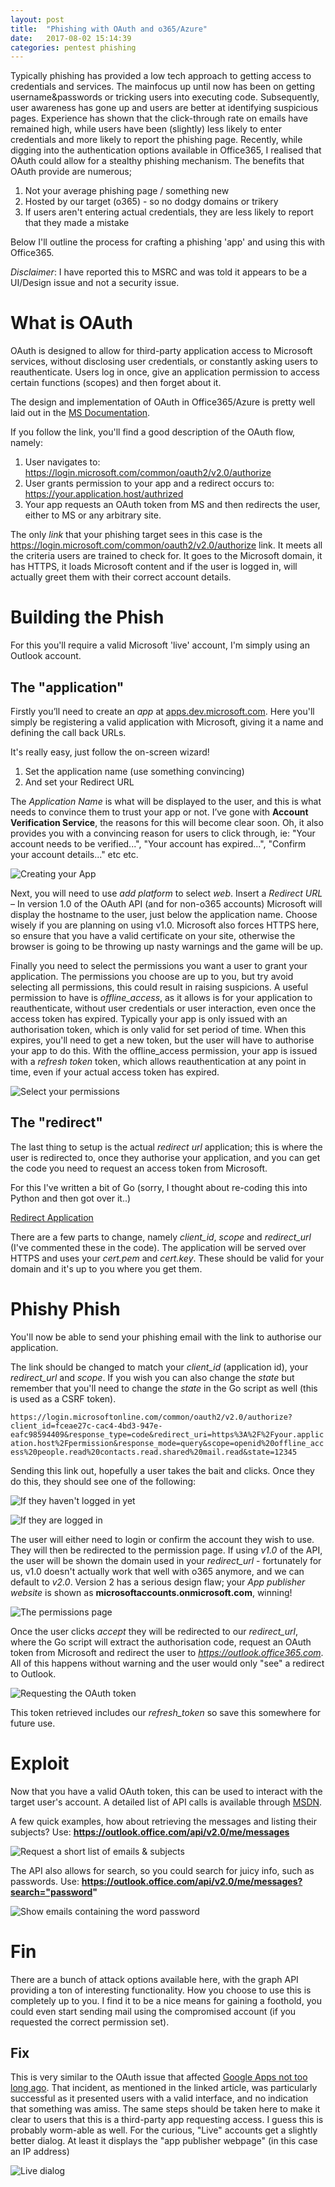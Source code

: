 ```yaml
---
layout: post
title:  "Phishing with OAuth and o365/Azure"
date:   2017-08-02 15:14:39
categories: pentest phishing
---
```


Typically phishing has provided a low tech approach to getting access to credentials and services. The mainfocus up until now has been on getting username&passwords or tricking users into executing code. Subsequently, user awareness has gone up and users are better at identifying suspicious pages. Experience has shown that the click-through rate on emails have remained high, while users have been (slightly) less likely to enter credentials and more likely to report the phishing page. Recently, while digging into the authentication options available in Office365, I realised that OAuth could allow for a stealthy phishing mechanism. The benefits that OAuth provide are numerous;

1. Not your average phishing page / something new
2. Hosted by our target (o365) - so no dodgy domains or trikery
3. If users aren't entering actual credentials, they are less likely to report that they made a mistake

Below I'll outline the process for crafting a phishing 'app' and using this with Office365.

*Disclaimer*: I have reported this to MSRC and was told it appears to be a UI/Design issue and not a security issue.

# What is OAuth

OAuth is designed to allow for third-party application access to Microsoft services, without disclosing user credentials, or constantly asking users to reauthenticate. Users log in once, give an application permission to access certain functions (scopes) and then forget about it.

The design and implementation of OAuth in Office365/Azure is pretty well laid out in the [MS Documentation](https://docs.microsoft.com/en-us/azure/active-directory/develop/active-directory-v2-protocols-oauth-code).

If you follow the link, you'll find a good description of the OAuth flow, namely:

1. User navigates to: https://login.microsoft.com/common/oauth2/v2.0/authorize
2. User grants permission to your app and a redirect occurs to: https://your.application.host/authrized
3. Your app requests an OAuth token from MS and then redirects the user, either to MS or any arbitrary site.

The only *link* that your phishing target sees in this case is the https://login.microsoft.com/common/oauth2/v2.0/authorize link. It meets all the criteria users are trained to check for. It goes to the Microsoft domain, it has HTTPS, it loads Microsoft content and if the user is logged in, will actually greet them with their correct account details.

# Building the Phish

For this you'll require a valid Microsoft 'live' account, I'm simply using an Outlook account.

## The "application"

Firstly you’ll need to create an *app* at [apps.dev.microsoft.com](https://apps.dev.microsoft.com). Here you'll simply be registering a valid application with Microsoft, giving it a name and defining the call back URLs.

It's really easy, just follow the on-screen wizard!

1. Set the application name (use something convincing)
2. And set your Redirect URL

The *Application Name*  is what will be displayed to the user, and this is what needs to convince them to trust your app or not. I’ve gone with **Account Verification Service**, the reasons for this will become clear soon. Oh, it also provides you with a convincing reason for users to click through, ie: "Your account needs to be verified...", "Your account has expired...", "Confirm your account details..." etc etc.

![Creating your App](/assets/oauth_phishing_create_app.png)

Next, you will need to use *add platform* to select *web*. Insert a *Redirect URL* – In version 1.0 of the OAuth API (and for non-o365 accounts) Microsoft will display the hostname to the user, just below the application name. Choose wisely if you are planning on using v1.0. Microsoft also forces HTTPS here, so ensure that you have a valid certificate on your site, otherwise the browser is going to be throwing up nasty warnings and the game will be up.

Finally you need to select the permissions you want a user to grant your application. The permissions you choose are up to you, but try avoid selecting all permissions, this could result in raising suspicions. A useful permission to have is *offline_access*, as it allows is for your application to reauthenticate, without user credentials or user interaction, even once the access token has expired. Typically your app is only issued with an authorisation token, which is only valid for set period of time. When this expires, you'll need to get a new token, but the user will have to authorise your app to do this. With the offline_access permission, your app is issued with a *refresh token* token, which allows reauthentication at any point in time, even if your actual access token has expired.

![Select your permissions](/assets/oauth_phishing_select_permissions.png)

## The "redirect"

The last thing to setup is the actual *redirect url* application; this is where the user is redirected to, once they authorise your application, and you can get the code you need to request an access token from Microsoft.

For this I've written a bit of Go (sorry, I thought about re-coding this into Python and then got over it..)

[Redirect Application](https://gist.github.com/staaldraad/d4f8b6ed20adbf21e45835bb046d14ca)

There are a few parts to change, namely *client_id*, *scope* and *redirect_url* (I've commented these in the code). The application will be served over HTTPS and uses your *cert.pem* and *cert.key*. These should be valid for your domain and it's up to you where you get them.


# Phishy Phish

You'll now be able to send your phishing email with the link to authorise our application.

The link should be changed to match your *client_id* (application id), your *redirect_url* and *scope*. If you wish you can also change the *state* but remember that you'll need to change the *state* in the Go script as well (this is used as a CSRF token).

`https://login.microsoftonline.com/common/oauth2/v2.0/authorize?client_id=fceae27c-cac4-4bd3-947e-eafc98594409&response_type=code&redirect_uri=https%3A%2F%2Fyour.application.host%2Fpermission&response_mode=query&scope=openid%20offline_access%20people.read%20contacts.read.shared%20mail.read&state=12345`


Sending this link out, hopefully a user takes the bait and clicks. Once they do this, they should see one of the following:

![If they haven't logged in yet](/assets/oauth_phishing_login_page_2.png)

![If they are logged in](/assets/oauth_phishing_login_page.png)

The user will either need to login or confirm the account they wish to use. They will then be redirected to the permission page. If using *v1.0* of the API, the user will be shown the domain used in your *redirect_url* - fortunately for us, v1.0 doesn't actually work that well with o365 anymore, and we can default to *v2.0*. Version 2 has a serious design flaw; your *App publisher website* is shown as **microsoftaccounts.onmicrosoft.com**, winning!

![The permissions page](/assets/oauth_phishing_permission.png)

Once the user clicks *accept* they will be redirected to our *redirect_url*, where the Go script will extract the authorisation code, request an OAuth token from Microsoft and redirect the user to *https://outlook.office365.com*. All of this happens without warning and the user would only "see" a redirect to Outlook.

![Requesting the OAuth token](/assets/oauth_phishing_request_token.png)

This token retrieved includes our *refresh_token* so save this somewhere for future use.

# Exploit

Now that you have a valid OAuth token, this can be used to interact with the target user's account. A detailed list of API calls is available through [MSDN](https://msdn.microsoft.com/en-us/office/office365/api/mail-rest-operations).

A few quick examples, how about retrieving the messages and listing their subjects? Use: **https://outlook.office.com/api/v2.0/me/messages**

![Request a short list of emails & subjects](/assets/oauth_phishing_interact_with_mail.png)

The API also allows for search, so you could search for juicy info, such as passwords. Use: **https://outlook.office.com/api/v2.0/me/messages?search="password"**

![Show emails containing the word *password*](/assets/oauth_phishing_interact_with_mail2.png)

# Fin

There are a bunch of attack options available here, with the graph API providing a ton of interesting functionality. How you choose to use this is completely up to you. I find it to be a nice means for gaining a foothold, you could even start sending mail using the compromised account (if you requested the correct permission set).

## Fix

This is very similar to the OAuth issue that affected [Google Apps not too long ago](https://arstechnica.com/information-technology/2017/05/dont-trust-oauth-why-the-google-docs-worm-was-so-convincing/). That incident, as mentioned in the linked article, was particularly successful as it presented users with a valid interface, and no indication that something was amiss. The same steps should be taken here to make it clear to users that this is a third-party app requesting access. I guess this is probably worm-able as well. For the curious, "Live" accounts get a slightly better dialog. At least it displays the "app publisher webpage" (in this case an IP address)

![Live dialog](/assets/oauth_phishing_live_perms.png)

